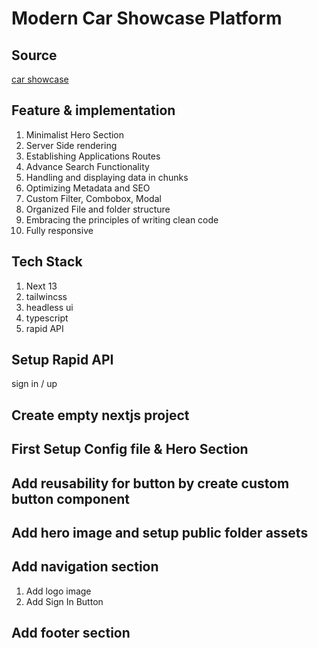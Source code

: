 # Modern Car Showcase Platform

## Source

[car showcase](https://youtu.be/pUNSHPyVryU)

## Feature & implementation

1. Minimalist Hero Section
2. Server Side rendering
3. Establishing Applications Routes
4. Advance Search Functionality
5. Handling and displaying data in chunks
6. Optimizing Metadata and SEO
7. Custom Filter, Combobox, Modal
8. Organized File and folder structure
9. Embracing the principles of writing clean code
10. Fully responsive

## Tech Stack

1. Next 13
2. tailwincss
3. headless ui
4. typescript
5. rapid API

## Setup Rapid API

sign in / up

## Create empty nextjs project

## First Setup Config file & Hero Section

## Add reusability for button by create custom button component

## Add hero image and setup public folder assets

## Add navigation section

1. Add logo image
2. Add Sign In Button

## Add footer section
